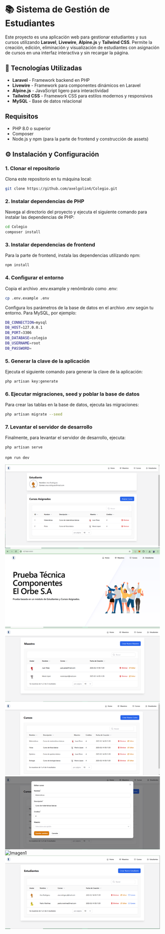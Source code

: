 # 📚 Sistema de Gestión de Estudiantes

Este proyecto es una aplicación web para gestionar estudiantes y sus cursos utilizando **Laravel**, **Livewire**, **Alpine.js** y **Tailwind CSS**. Permite la creación, edición, eliminación y visualización de estudiantes con asignación de cursos en una interfaz interactiva y sin recargar la página.

## 🚀 Tecnologías Utilizadas

- **Laravel** - Framework backend en PHP
- **Livewire** - Framework para componentes dinámicos en Laravel
- **Alpine.js** - JavaScript ligero para interactividad
- **Tailwind CSS** - Framework CSS para estilos modernos y responsivos
- **MySQL** - Base de datos relacional

## Requisitos

- PHP 8.0 o superior
- Composer
- Node.js y npm (para la parte de frontend y construcción de assets)

## ⚙️ Instalación y Configuración

### 1. Clonar el repositorio

Clona este repositorio en tu máquina local:

```bash
git clone https://github.com/axelgolin4/Colegio.git
```

### 2. Instalar dependencias de PHP

Navega al directorio del proyecto y ejecuta el siguiente comando para instalar las dependencias de PHP:

```bash
cd Colegio
composer install
```

### 3. Instalar dependencias de frontend

Para la parte de frontend, instala las dependencias utilizando npm:

```bash
npm install
```

### 4. Configurar el entorno

Copia el archivo .env.example y renómbralo como .env:

```bash
cp .env.example .env
```

Configura los parámetros de la base de datos en el archivo .env según tu entorno. Para MySQL, por ejemplo:


```bash
DB_CONNECTION=mysql
DB_HOST=127.0.0.1
DB_PORT=3306
DB_DATABASE=colegio
DB_USERNAME=root
DB_PASSWORD=
```


### 5. Generar la clave de la aplicación

Ejecuta el siguiente comando para generar la clave de la aplicación:

```bash
php artisan key:generate
```


### 6. Ejecutar migraciones, seed y poblar la base de datos

Para crear las tablas en la base de datos, ejecuta las migraciones:

```bash
php artisan migrate --seed
```

### 7. Levantar el servidor de desarrollo

Finalmente, para levantar el servidor de desarrollo, ejecuta:

```bash
php artisan serve

npm run dev
```

![Imagen1](Imagenes/img7.PNG)
![Imagen1](Imagenes/img1.PNG)
![Imagen1](Imagenes/img2.PNG)
![Imagen1](Imagenes/img3.PNG)
![Imagen1](Imagenes/img4.PNG)
![Imagen1](Imagenes/img5.PNG)
![Imagen1](Imagenes/img6.PNG)

